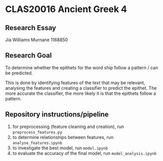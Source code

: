 # CLAS20016 Ancient Greek 4

## Research Essay

Jia Williams Murnane 1168850

## Research Goal

To determine whether the epithets for the word ship follow a pattern / can be predicted.

This is done by identifying features of the text that may be relevant, analysing the features and creating a classifier to predict the epithet. The more accurate the classifier, the more likely it is that the epithets follow a pattern.

## Repository instructions/pipeline
1. for preprocessing (feature cleaning and creation), run `preprocess_features.py`
2. to determine relationships between features, run `analyse_features.ipynb`
3. to investigate the best model, run `model.ipynb`
4. to evaluate the accuracy of the final model, run `model_analysis.ipynb`